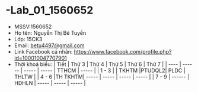 # -Lab_01_1560652
- MSSV:1560652
- Họ tên: Nguyễn Thị Bé Tuyền
- Lớp: 15CK3
- Email: betu4497@gmail.com
- Link Facebook cá nhân: https://www.facebook.com/profile.php?id=100010047707901
- Thời khoá biểu:
| Tiết  | Thứ 3  | Thứ 4 | Thứ 5 | Thứ 6 | Thứ 7 |
| ----  | ------ | ----- | ----- | TTHCM | ----- |
| 1 - 3 |        | TKHTM |PTUDQL2| PLDC  | THLTW |
| 4 - 6 |TH TKHTM| ----- | ----- | ----- | ----- |
| 7 - 9 | ------ | HDHLN | ----- | ----- | ----- |
